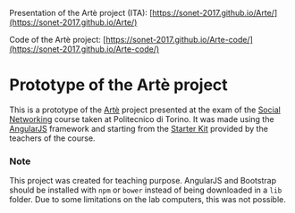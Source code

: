 Presentation of the Artè project (ITA): [https://sonet-2017.github.io/Arte/](https://sonet-2017.github.io/Arte/)

Code of the Artè project: [https://sonet-2017.github.io/Arte-code/](https://sonet-2017.github.io/Arte-code/)

# Prototype of the Artè project

This is a prototype of the [Artè](https://sonet-2017.github.io/Arte/) project presented at the exam of the [Social Networking](http://bit.ly/polito-sonet) course taken at Politecnico di Torino.
It was made using the [AngularJS](http://angularjs.org/) framework and starting from the [Starter Kit](https://github.com/SoNet-2017/starter-kit) provided by the teachers of the course.

### Note
This project was created for teaching purpose. AngularJS and Bootstrap should be installed with `npm` or `bower` instead of being downloaded in a `lib` folder. Due to some limitations on the lab computers, this was not possible.

